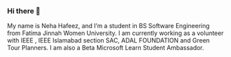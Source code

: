 ### Hi there 👋
My name is Neha Hafeez, and I’m a student in BS Software Engineering from Fatima Jinnah Women University. I am currently working as a volunteer with IEEE , IEEE Islamabad section SAC, ADAL FOUNDATION and Green Tour Planners. I am also a Beta Microsoft Learn Student Ambassador.
<!--
**Neha-Hafeez/Neha-Hafeez** is a ✨ _special_ ✨ repository because its `README.md` (this file) appears on your GitHub profile.

Here are some ideas to get you started:

- 🔭 I’m currently working on ...
- 🌱 I’m currently learning ...
- 👯 I’m looking to collaborate on ...
- 🤔 I’m looking for help with ...
- 💬 Ask me about ...
- 📫 How to reach me: ...
- 😄 Pronouns: ...
- ⚡ Fun fact: ...
-->
